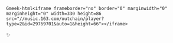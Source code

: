 `Gmeek-html<iframe frameborder="no" border="0" marginwidth="0" marginheight="0" width=330 height=86 src="//music.163.com/outchain/player?type=2&id=29769701&auto=1&height=66"></iframe>`

✨

